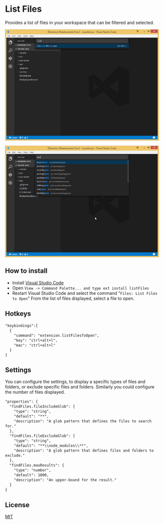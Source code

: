 # List Files

Provides a list of files in your workspace that can be filtered and selected.

![Image of Command](https://raw.githubusercontent.com/DonJayamanne/listFilesVSCode/master/images/command.png)

![Image of Command Executed with file list](https://raw.githubusercontent.com/DonJayamanne/listFilesVSCode/master/images/list%20of%20files.png)

## How to install
* Install [Visual Studio Code](https://code.visualstudio.com/)
* Open `View -> Command Palette... and type ext install listFiles`
* Restart Visual Studio Code and select the command "`Files: List Files to Open`"
  From the list of files displayed, select a file to open.

## Hotkeys
```
"keybindings":[
  {
    "command": "extension.listFilesToOpen",
    "key": "ctrl+alt+l",
    "mac": "ctrl+alt+l"
  }	
]
```

## Settings
You can configure the settings, to display a specific types of files and folders, or exclude specific files and folders.
Similarly you could configure the number of files displayed.

```
"properties": {
  "findFiles.fileIncludeGlob": {
    "type": "string",
    "default": "**",
    "description": "A glob pattern that defines the files to search for."
  },
  "findFiles.fileExcludeGlob": {
    "type": "string",
    "default": "**\\node_modules\\**",
    "description": "A glob pattern that defines files and folders to exclude."
  },
  "findFiles.maxResults": {
    "type": "number",
    "default": 1000,
    "description": "An upper-bound for the result."
  }
}
```
        
## License

[MIT](https://raw.githubusercontent.com/DonJayamanne/listFilesVSCode/master/LICENSE)
